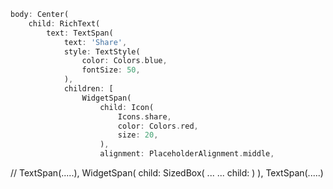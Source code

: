```dart
body: Center(
	child: RichText(
		text: TextSpan(
			text: 'Share',
			style: TextStyle(
				color: Colors.blue,
				fontSize: 50,
			),
			children: [
				WidgetSpan(
					child: Icon(
						Icons.share,
						color: Colors.red,
						size: 20,
					),
					alignment: PlaceholderAlignment.middle,

```

//
TextSpan(.....),
WidgetSpan(
		child: SizedBox(
			...
			...
			child: 
		)
),
TextSpan(.....)